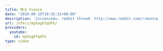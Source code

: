 ```yaml
---
title: MLG Vsauce
date: "2019-09-15T10:35:31+08:00"
description: '2science4u. reddit thread: http://www.reddit.com/r/montageparodies/comments/20h4su/mlg_vsauce/'
url: /nfkrz/mpXag6fqOFk/
providers:
  youtube:
    id: mpXag6fqOFk
type: video
---
```

